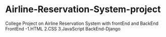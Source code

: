 # Airline-Reservation-System-project
College Project on Airline Reservation System with frontEnd and BackEnd
FrontEnd -1.HTML 2.CSS 3.JavaScript
BackEnd-Django
